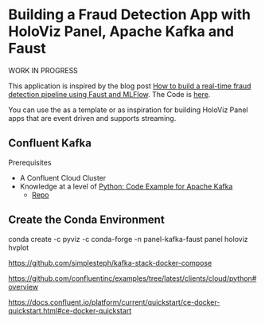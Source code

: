 # Building a Fraud Detection App with HoloViz Panel, Apache Kafka and Faust

WORK IN PROGRESS

This application is inspired by the blog post [How to build a real-time fraud detection pipeline using Faust and MLFlow](https://towardsdatascience.com/how-to-build-a-real-time-fraud-detection-pipeline-using-faust-and-mlflow-24e787dd51fa). The Code is [here](https://github.com/BogdanCojocar/medium-articles/tree/master/realtime_fraud_detection).

You can use the as a template or as inspiration for building HoloViz Panel apps that are event driven and supports streaming.

## Confluent Kafka

Prerequisites

- A Confluent Cloud Cluster
- Knowledge at a level of [Python: Code Example for Apache Kafka](https://docs.confluent.io/platform/current/tutorials/examples/clients/docs/python.html?utm_source=github&utm_medium=demo&utm_campaign=ch.examples_type.community_content.clients-ccloud)
    - [Repo](https://github.com/confluentinc/examples/tree/latest/clients/cloud/python#overview)

## Create the Conda Environment

conda create -c pyviz -c conda-forge -n panel-kafka-faust panel holoviz hvplot

https://github.com/simplesteph/kafka-stack-docker-compose

https://github.com/confluentinc/examples/tree/latest/clients/cloud/python#overview

https://docs.confluent.io/platform/current/quickstart/ce-docker-quickstart.html#ce-docker-quickstart